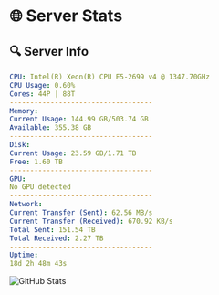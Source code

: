 # 🌐 Server Stats
## 🔍 Server Info
```yaml
CPU: Intel(R) Xeon(R) CPU E5-2699 v4 @ 1347.70GHz
CPU Usage: 0.60%
Cores: 44P | 88T
-----------------------------------
Memory:
Current Usage: 144.99 GB/503.74 GB
Available: 355.38 GB
-----------------------------------
Disk:
Current Usage: 23.59 GB/1.71 TB
Free: 1.60 TB
-----------------------------------
GPU:
No GPU detected
-----------------------------------
Network:
Current Transfer (Sent): 62.56 MB/s
Current Transfer (Received): 670.92 KB/s
Total Sent: 151.54 TB
Total Received: 2.27 TB
-----------------------------------
Uptime:
18d 2h 48m 43s
```
![GitHub Stats](https://img.shields.io/badge/Updated-2025-02-26_01:32:01-blue)